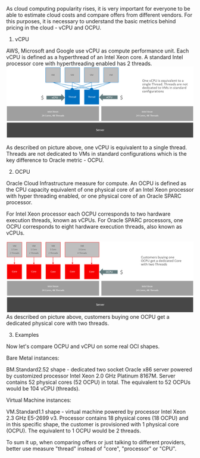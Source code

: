 As cloud computing popularity rises, it is very important for everyone to be able to estimate cloud costs and compare offers from different vendors. For this purposes, it is necessary to understand the basic metrics behind pricing in the cloud - vCPU and OCPU.

1. vCPU

AWS, Microsoft and Google use vCPU as compute performance unit. Each vCPU is defined as a hyperthread of an Intel Xeon core. A standard Intel processor core with hyperthreading enabled has 2 threads.
![vCPU](images/vCPU.jpg)

As described on picture above, one vCPU is equivalent to a single thread. Threads are not dedicated to VMs in standard configurations which is the key difference to Oracle metric - OCPU.

2. OCPU

Oracle Cloud Infrastructure measure for compute. An OCPU is defined as the CPU capacity equivalent of one physical core of an Intel Xeon processor with hyper threading enabled, or one physical core of an Oracle SPARC processor.

For Intel Xeon processor each OCPU corresponds to two hardware execution threads, known as vCPUs. For Oracle SPARC processors, one OCPU corresponds to eight hardware execution threads, also known as vCPUs.

![vCPU](images/OCPU.jpg)
As described on picture above, customers buying one OCPU get a dedicated physical core with two threads.

3. Examples

Now let's compare OCPU and vCPU on some real OCI shapes.

Bare Metal instances:

BM.Standard2.52 shape - dedicated two socket Oracle x86 server powered by customized processor Intel Xeon 2.0 GHz Platinum 8167M. Server contains 52 physical cores (52 OCPU) in total. The equivalent to 52 OCPUs would be 104 vCPU (threads).

Virtual Machine instances:

VM.Standard1.1 shape - virtual machine powered by processor Intel Xeon 2.3 GHz E5-2699 v3. Processor contains 18 physical cores (18 OCPU) and in this specific shape, the customer is provisioned with 1 physical core (OCPU). The equivalent to 1 OCPU would be 2 threads.

To sum it up, when comparing offers or just talking to different providers, better use measure "thread" instead of "core", "processor" or "CPU".
